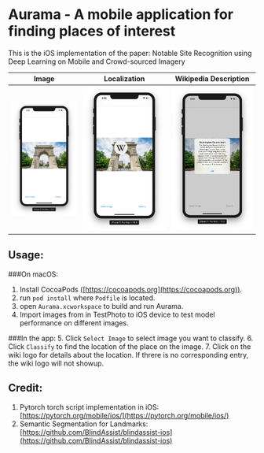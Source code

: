 # Aurama - A mobile application for finding places of interest

This is the iOS implementation of the paper: Notable Site Recognition using Deep Learning on Mobile and Crowd-sourced Imagery

|Image|Localization|Wikipedia Description|
| :------: | :------: | :------: |
|![ScreenShot1](Screenshots/ScreenShot1.png)|![ScreenShot2](Screenshots/ScreenShot2.png)|![ScreenShot3](Screenshots/ScreenShot3.png)

## Usage:

###On macOS:
1. Install CocoaPods ([https://cocoapods.org](https://cocoapods.org)).
2. run `pod install` where `Podfile` is located.
3. open `Aurama.xcworkspace` to build and run Aurama.
4. Import images from in TestPhoto to iOS device to test model performance on different images.

###In the app:
5. Click `Select Image` to select image you want to classify.
6. Click `Classify` to find the location of the place on the image.
7. Click on the wiki logo for details about the location. If threre is no corresponding entry, the wiki logo will not showup.

## Credit:

1. Pytorch torch script implementation in iOS: [https://pytorch.org/mobile/ios/](https://pytorch.org/mobile/ios/)
2. Semantic Segmentation for Landmarks: [https://github.com/BlindAssist/blindassist-ios](https://github.com/BlindAssist/blindassist-ios)